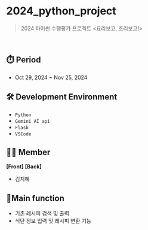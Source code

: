 # 2024_python_project
> 2024 파이썬 수행평가 프로젝트 &lt;요리보고, 조리보고!>

<br>

## ⏱️ Period
- Oct 29, 2024 ~ Nov 25, 2024

## 🛠️ Development Environment
- `Python`
- `Gemini AI api`
- `Flask`
- `VSCode`

## 🧑‍💻 Member
<b>[Front]</b>
<b>[Back]</b>
- 김지혜

## 📍Main function
- 기존 레시피 검색 및 출력
- 식단 정보 입력 및 레시피 변환 기능
